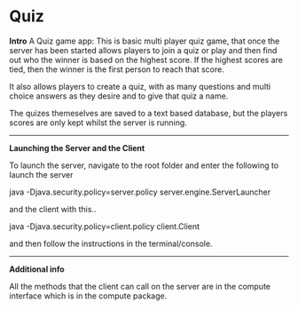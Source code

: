 Quiz
====
**Intro**
A Quiz game app:
This is basic multi player quiz game, that once the server has been started allows players to join a quiz or play and then find out who the winner is based on the highest score. If the highest scores are tied, then the winner is the first person to reach that score.

It also allows players to create a quiz, with as many questions and multi choice answers as they desire and to give that quiz a name. 

The quizes themeselves are saved to a text based database, but the players scores are only kept whilst the server is running. 

---
**Launching the Server and the Client**

To launch the server, navigate to the root folder and enter the following to launch the server

java -Djava.security.policy=server.policy server.engine.ServerLauncher

and the client with this..

java -Djava.security.policy=client.policy client.Client

and then follow the instructions in the terminal/console.

---
**Additional info**

All the methods that the client can call on the server are in the compute interface which is in the compute package.
